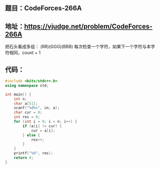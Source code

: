 ## 题目：CodeForces-266A
地址：https://vjudge.net/problem/CodeForces-266A
---
把石头看成多组：
(RR)(GGG)(BBB)
每次检查一个字符，如果下一个字符与本字符相同，count + 1
## 代码：
```cpp
#include <bits/stdc++.h>
using namespace std;

int main() {
    int n;
    char a[51];
    scanf("%d%s", &n, a);
    char cur = 0;
    int res = 0;
    for (int i = 0; i < n; i++) {
        if (a[i] != cur) {
            cur = a[i];
        } else {
            res++;
        }
    }
    printf("%d", res);
    return 0;
}

```